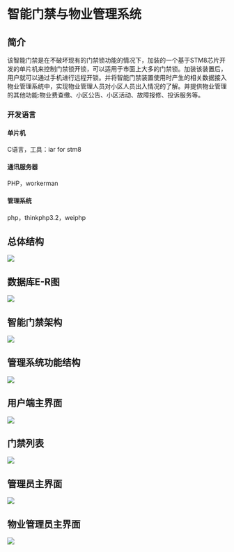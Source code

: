 # 智能门禁与物业管理系统 #
## 简介 ##
 该智能门禁是在不破坏现有的门禁锁功能的情况下，加装的一个基于STM8芯片开发的单片机来控制门禁锁开锁，可以适用于市面上大多的门禁锁。加装该装置后，用户就可以通过手机进行远程开锁。并将智能门禁装置使用时产生的相关数据接入物业管理系统中，实现物业管理人员对小区人员出入情况的了解。并提供物业管理的其他功能:物业费查缴、小区公告、小区活动、故障报修、投诉服务等。

### 开发语言 ###
#### 单片机 ####
C语言，工具：iar for stm8
#### 通讯服务器 ####
PHP，workerman
#### 管理系统 ####
php，thinkphp3.2，weiphp
## 总体结构 ##
![](https://raw.githubusercontent.com/linhong1994/IOT/master/%E6%99%BA%E8%83%BD%E9%97%A8%E7%A6%81%E4%B8%8E%E7%89%A9%E4%B8%9A%E7%AE%A1%E7%90%86%E7%B3%BB%E7%BB%9F/%E6%88%AA%E5%9B%BE/%E6%80%BB%E4%BD%93%E7%BB%93%E6%9E%84%E5%9B%BE.jpg)

## 数据库E-R图 ##
![](https://raw.githubusercontent.com/linhong1994/IOT/master/%E6%99%BA%E8%83%BD%E9%97%A8%E7%A6%81%E4%B8%8E%E7%89%A9%E4%B8%9A%E7%AE%A1%E7%90%86%E7%B3%BB%E7%BB%9F/%E6%88%AA%E5%9B%BE/%E6%95%B0%E6%8D%AE%E5%BA%93E-R%E5%9B%BE.jpg)

## 智能门禁架构 ##
![](https://raw.githubusercontent.com/linhong1994/IOT/master/%E6%99%BA%E8%83%BD%E9%97%A8%E7%A6%81%E4%B8%8E%E7%89%A9%E4%B8%9A%E7%AE%A1%E7%90%86%E7%B3%BB%E7%BB%9F/%E6%88%AA%E5%9B%BE/%E7%A1%AC%E4%BB%B6%E6%A1%86%E6%9E%B6%E5%9B%BE.jpg)

## 管理系统功能结构 ##
![](https://raw.githubusercontent.com/linhong1994/IOT/master/%E6%99%BA%E8%83%BD%E9%97%A8%E7%A6%81%E4%B8%8E%E7%89%A9%E4%B8%9A%E7%AE%A1%E7%90%86%E7%B3%BB%E7%BB%9F/%E6%88%AA%E5%9B%BE/%E7%AE%A1%E7%90%86%E7%B3%BB%E7%BB%9F%E7%BB%93%E6%9E%84%E5%9B%BE.jpg)

## 用户端主界面 ##
![](https://raw.githubusercontent.com/linhong1994/IOT/master/%E6%99%BA%E8%83%BD%E9%97%A8%E7%A6%81%E4%B8%8E%E7%89%A9%E4%B8%9A%E7%AE%A1%E7%90%86%E7%B3%BB%E7%BB%9F/%E6%88%AA%E5%9B%BE/%E7%94%A8%E6%88%B7%E7%AB%AF%E4%B8%BB%E7%95%8C%E9%9D%A2.jpg)

## 门禁列表 ##
![](https://raw.githubusercontent.com/linhong1994/IOT/master/%E6%99%BA%E8%83%BD%E9%97%A8%E7%A6%81%E4%B8%8E%E7%89%A9%E4%B8%9A%E7%AE%A1%E7%90%86%E7%B3%BB%E7%BB%9F/%E6%88%AA%E5%9B%BE/%E9%97%A8%E7%A6%81%E5%88%97%E8%A1%A8%E7%95%8C%E9%9D%A2.jpg)

## 管理员主界面 ##
![](https://raw.githubusercontent.com/linhong1994/IOT/master/%E6%99%BA%E8%83%BD%E9%97%A8%E7%A6%81%E4%B8%8E%E7%89%A9%E4%B8%9A%E7%AE%A1%E7%90%86%E7%B3%BB%E7%BB%9F/%E6%88%AA%E5%9B%BE/%E7%AE%A1%E7%90%86%E5%91%98%E4%B8%BB%E7%95%8C%E9%9D%A2.png)

## 物业管理员主界面 ##
![](https://raw.githubusercontent.com/linhong1994/IOT/master/%E6%99%BA%E8%83%BD%E9%97%A8%E7%A6%81%E4%B8%8E%E7%89%A9%E4%B8%9A%E7%AE%A1%E7%90%86%E7%B3%BB%E7%BB%9F/%E6%88%AA%E5%9B%BE/%E7%89%A9%E4%B8%9A%E4%B8%BB%E7%95%8C%E9%9D%A2.png)